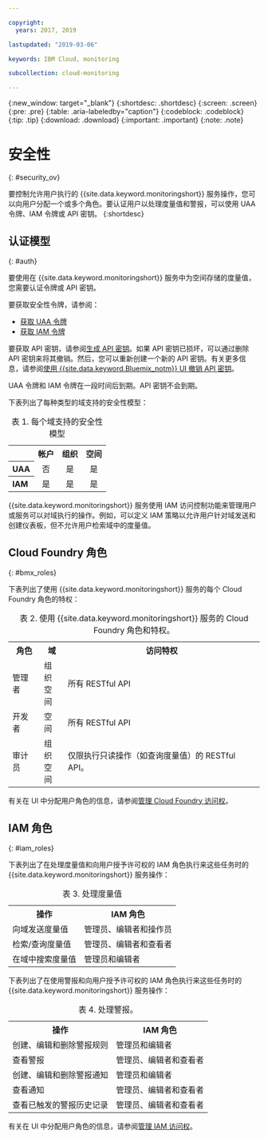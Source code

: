 ```yaml
---

copyright:
  years: 2017, 2019

lastupdated: "2019-03-06"

keywords: IBM Cloud, monitoring

subcollection: cloud-monitoring

---
```


{:new_window: target="_blank"}
{:shortdesc: .shortdesc}
{:screen: .screen}
{:pre: .pre}
{:table: .aria-labeledby="caption"}
{:codeblock: .codeblock}
{:tip: .tip}
{:download: .download}
{:important: .important}
{:note: .note}


# 安全性
{: #security_ov}

要控制允许用户执行的 {{site.data.keyword.monitoringshort}} 服务操作，您可以向用户分配一个或多个角色。要认证用户以处理度量值和警报，可以使用 UAA 令牌、IAM 令牌或 API 密钥。
{:shortdesc}





## 认证模型
{: #auth}

要使用在 {{site.data.keyword.monitoringshort}} 服务中为空间存储的度量值，您需要认证令牌或 API 密钥。 

要获取安全性令牌，请参阅：

* [获取 UAA 令牌](/docs/services/cloud-monitoring/security?topic=cloud-monitoring-auth_uaa#auth_uaa)
* [获取 IAM 令牌](/docs/services/cloud-monitoring/security?topic=cloud-monitoring-auth_iam#auth_iam)

要获取 API 密钥，请参阅[生成 API 密钥](/docs/services/cloud-monitoring/security?topic=cloud-monitoring-auth_api_key#auth_api_key)。如果 API 密钥已损坏，可以通过删除 API 密钥来将其撤销。然后，您可以重新创建一个新的 API 密钥。有关更多信息，请参阅[使用 {{site.data.keyword.Bluemix_notm}} UI 撤销 API 密钥](/docs/services/cloud-monitoring/security?topic=cloud-monitoring-auth_api_key#revoke_ui)。 

UAA 令牌和 IAM 令牌在一段时间后到期。API 密钥不会到期。
 

下表列出了每种类型的域支持的安全性模型：

<table>
  <caption>表 1. 每个域支持的安全性模型</caption>
  <tr>
    <th></th>
	<th align="right">帐户</th>
    <th align="right">组织</th>
    <th align="right">空间</th>	
  </tr>
  <tr>
    <th align="left">UAA</th>
	<td align="center">否</td>
	<td align="center">是</td>
	<td align="center">是</td>
  </tr>
  <tr>
    <th align="left">IAM</th>
	<td align="center">是</td>
	<td align="center">是</td>
	<td align="center">是</td>
  </tr>
</table>

{{site.data.keyword.monitoringshort}} 服务使用 IAM 访问控制功能来管理用户或服务可以对域执行的操作。例如，可以定义 IAM 策略以允许用户针对域发送和创建仪表板，但不允许用户检索域中的度量值。



## Cloud Foundry 角色
{: #bmx_roles}

下表列出了使用 {{site.data.keyword.monitoringshort}} 服务的每个 Cloud Foundry 角色的特权：

<table>
  <caption>表 2. 使用 {{site.data.keyword.monitoringshort}} 服务的 Cloud Foundry 角色和特权。</caption>
  <tr>
    <th>角色</th>
	<th>域</th>
	<th>访问特权</th>
  </tr>
  <tr>
    <td>管理者</td>
	<td>组织<br>空间</td>
	<td>所有 RESTful API</td>
  </tr>
  <tr>
    <td>开发者</td>
	<td>空间</td>
	<td>所有 RESTful API</td>
  </tr>
  <tr>
    <td>审计员</td>
	<td>组织<br>空间</td>
	<td>仅限执行只读操作（如查询度量值）的 RESTful API。</td>
  </tr>
</table>

有关在 UI 中分配用户角色的信息，请参阅[管理 Cloud Foundry 访问权](/docs/iam?topic=iam-mngcf#mngcf)。



## IAM 角色
{: #iam_roles}

下表列出了在处理度量值和向用户授予许可权的 IAM 角色执行来这些任务时的 {{site.data.keyword.monitoringshort}} 服务操作：

<table>
  <caption>表 3. 处理度量值</caption>
  <tr>
	<th>操作</th>
	<th>IAM 角色</th>
  </tr>
  <tr>
    <td>向域发送度量值</td>
	<td>管理员、编辑者和操作员</td>
  </tr>
  <tr>
    <td>检索/查询度量值</td>
	<td>管理员、编辑者和查看者</td>
  </tr>
  <tr>
    <td>在域中搜索度量值</td>
	<td>管理员和编辑者</td>
  </tr>
</table>

下表列出了在使用警报和向用户授予许可权的 IAM 角色执行来这些任务时的 {{site.data.keyword.monitoringshort}} 服务操作：

<table>
  <caption>表 4. 处理警报。</caption>
  <tr>
	<th>操作</th>
	<th>IAM 角色</th>
  </tr>
  <tr>
    <td>创建、编辑和删除警报规则</td>
	<td>管理员和编辑者</td>
  </tr>
  <tr>
    <td>查看警报</td>
	<td>管理员、编辑者和查看者</td>
  </tr>
  <tr>
    <td>创建、编辑和删除警报通知</td>
	<td>管理员和编辑者</td>
  </tr>
  <tr>
    <td>查看通知</td>
	<td>管理员、编辑者和查看者</td>
  </tr>
  <tr>
    <td>查看已触发的警报历史记录</td>
	<td>管理员、编辑者和查看者</td>
  </tr>
</table>

有关在 UI 中分配用户角色的信息，请参阅[管理 IAM 访问权](/docs/iam?topic=iam-iammanidaccser#iammanidaccser)。

